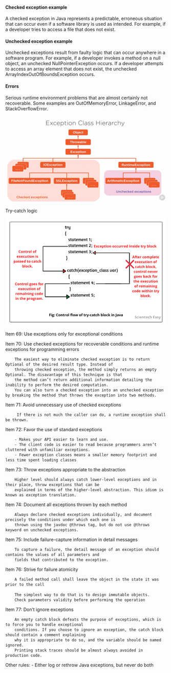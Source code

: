 
#### Checked exception example
A checked exception in Java represents a predictable, erroneous situation that can occur even if a software library is used as intended.
For example, if a developer tries to access a file that does not exist.

#### Unchecked exception example
Unchecked exceptions result from faulty logic that can occur anywhere in a software program. For example, if a
developer invokes a method on a null object, an unchecked NullPointerException occurs. If a developer attempts to
access an array element that does not exist, the unchecked ArrayIndexOutOfBoundsException occurs.

#### Errors
Serious runtime environment problems that are almost certainly not recoverable. Some examples are OutOfMemoryError, LinkageError, and StackOverflowError.

![hierarchy](img.png)


Try-catch logic

![img_1.png](img_1.png)

Item 69: Use exceptions only for exceptional conditions

Item 70: Use checked exceptions for recoverable conditions and runtime exceptions for programming errors

        The easiest way to eliminate checked exception is to return Optional of the desired result type. Instead of 
        throwing checked exception, the method simply returns an empty Optional. The disavantage of this technique is that 
        the method can’t return additional information detailing the inability to perform the desired computation.
        You can also turn a checked exception into an unchecked exception by breaking the method that throws the exception into two methods.


Item 71: Avoid unnecessary use of checked exceptions

         If there is not much the caller can do, a runtime exception shall be thrown.

Item 72: Favor the use of standard exceptions

        - Makes your API easier to learn and use. 
        - The client code is easier to read because programmers aren’t cluttered with unfamiliar exceptions.
        - Fewer exception classes means a smaller memory footprint and less time spent loading classes            

Item 73: Throw exceptions appropriate to the abstraction

        Higher level should always catch lower-level exceptions and in their place, throw exceptions that can be 
        explained in terms of the higher-level abstraction. This idiom is known as exception translation.            

Item 74: Document all exceptions thrown by each method

        Always declare checked exceptions individually, and document precisely the conditions under which each one is 
        thrown using the javdoc @throws tag, but do not use @throws keyword on unchecked exceptions.

Item 75: Include failure-capture information in detail messages

        To capture a failure, the detail message of an exception should contains the values of all parameters and 
        fields that contributed to the exception.

Item 76: Strive for failure atomicity

        A failed method call shall leave the object in the state it was prior to the call      

        The simplest way to do that is to design immutable objects.
        Check parameters validity before performing the operation

Item 77: Don’t ignore exceptions

        An empty catch block defeats the purpose of exceptions, which is to force you to handle exceptional 
        conditions. If you choose to ignore an exception, the catch block should contain a comment explaining 
        why it is appropriate to do so, and the variable should be named ignored.
        Printing stack traces should be almost always avoided in production code.


Other rules:
       - Either log or rethrow Java exceptions, but never do both